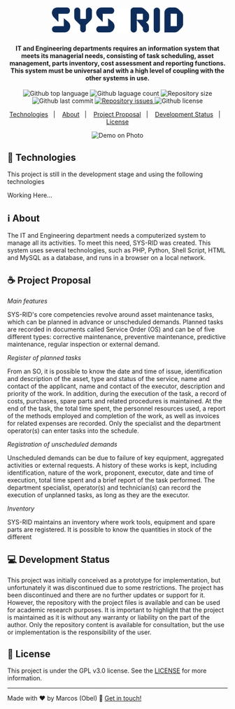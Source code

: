 <h1 align="center">
<img alt="sys-rid" src="https://raw.githubusercontent.com/aragonxpd154/sys-rid/master/imagens/SYS-RID_free-file.png"/>
<br>

<h4 align="center">

IT and Engineering departments requires an information system that meets its managerial needs, consisting of task scheduling, asset management, parts inventory, cost assessment and reporting functions. This system must be universal and with a high level of coupling with the other systems in use.

</h4>

<p align="center">
<img alt="Github top language" src="https://img.shields.io/github/languages/top/aragonxpd154/sys-rid">
<img alt="Github laguage count" src="https://img.shields.io/github/languages/count/aragonxpd154/sys-rid">
<img alt="Repository size" src="https://img.shields.io/github/repo-size/aragonxpd154/sys-rid">
<img alt="Github last commit" src="https://img.shields.io/github/last-commit/aragonxpd154/sys-rid">
<a href="https://github.com/aragonxpd154/sys-rid/issues">
<img alt="Repository issues" src="https://img.shields.io/github/issues/aragonxpd154/sys-rid"> 
</a>
<img alt="Github license" src="https://img.shields.io/github/license/aragonxpd154/sys-rid">
</a>
</p>

<p align="center">
<a href="#rocket-technologies">Technologies</a>&nbsp;&nbsp;&nbsp;|&nbsp;&nbsp;&nbsp;
<a href="#information_source">About</a>&nbsp;&nbsp;&nbsp;|&nbsp;&nbsp;&nbsp;
<a href="#do-it-yourself">Project Proposal</a>&nbsp;&nbsp;&nbsp;|&nbsp;&nbsp;&nbsp;
<a href="#status">Development Status</a>&nbsp;&nbsp;&nbsp;|&nbsp;&nbsp;&nbsp;
<a href="#memo-license">License</a>
</p>

<p align="center">
<img alt="Demo on Photo" src="https://i.imgur.com/PVSyRxs.png">
</p>

## :rocket: Technologies

This project is still in the development stage and using the following technologies

Working Here...

## :information_source: About

The IT and Engineering department needs a computerized system to manage all its activities. To meet this need, SYS-RID was created. This system uses several technologies, such as PHP, Python, Shell Script, HTML and MySQL as a database, and runs in a browser on a local network.

## ☕ Project Proposal

_Main features_

SYS-RID's core competencies revolve around asset maintenance tasks, which can be planned in advance or unscheduled demands. Planned tasks are recorded in documents called Service Order (OS) and can be of five different types: corrective maintenance, preventive maintenance, predictive maintenance, regular inspection or external demand.

_Register of planned tasks_

From an SO, it is possible to know the date and time of issue, identification and description of the asset, type and status of the service, name and contact of the applicant, name and contact of the executor, description and priority of the work. In addition, during the execution of the task, a record of costs, purchases, spare parts and related procedures is maintained. At the end of the task, the total time spent, the personnel resources used, a report of the methods employed and completion of the work, as well as invoices for related expenses are recorded. Only the specialist and the department operator(s) can enter tasks into the schedule.

_Registration of unscheduled demands_

Unscheduled demands can be due to failure of key equipment, aggregated activities or external requests. A history of these works is kept, including identification, nature of the work, proponent, executor, date and time of execution, total time spent and a brief report of the task performed. The department specialist, operator(s) and technician(s) can record the execution of unplanned tasks, as long as they are the executor.

_Inventory_

SYS-RID maintains an inventory where work tools, equipment and spare parts are registered. It is possible to know the quantities in stock of the different

## 💻 Development Status

This project was initially conceived as a prototype for implementation, but unfortunately it was discontinued due to some restrictions. The project has been discontinued and there are no further updates or support for it. However, the repository with the project files is available and can be used for academic research purposes. It is important to highlight that the project is maintained as it is without any warranty or liability on the part of the author. Only the repository content is available for consultation, but the use or implementation is the responsibility of the user.

## :memo: License

This project is under the GPL v3.0 license. See the [LICENSE](https://github.com/aragonxpd154/8-bits-computer/blob/main/LICENSE) for more information.

---

Made with ♥ by Marcos (Obel) :wave: [Get in touch!](https://www.linkedin.com/in/marcosobel)
